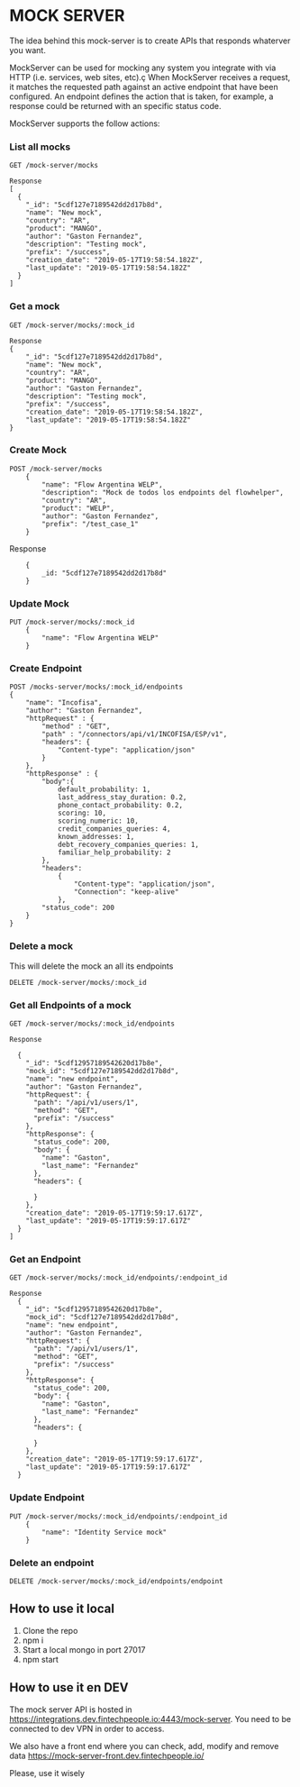 # MOCK SERVER

The idea behind this mock-server is to create APIs that responds whaterver you want.

MockServer can be used for mocking any system you integrate with via HTTP (i.e. services, web sites, etc).ç
When MockServer receives a request, it matches the requested path against an active endpoint that have been configured.
An endpoint defines the action that is taken, for example, a response could be returned with an specific status code.

MockServer supports the follow actions:


### List all mocks

````
GET /mock-server/mocks

Response
[
  {
    "_id": "5cdf127e7189542dd2d17b8d",
    "name": "New mock",
    "country": "AR",
    "product": "MANGO",
    "author": "Gaston Fernandez",
    "description": "Testing mock",
    "prefix": "/success",
    "creation_date": "2019-05-17T19:58:54.182Z",
    "last_update": "2019-05-17T19:58:54.182Z"
  }
]
````

### Get a mock

````
GET /mock-server/mocks/:mock_id

Response
{
	"_id": "5cdf127e7189542dd2d17b8d",
	"name": "New mock",
	"country": "AR",
	"product": "MANGO",
	"author": "Gaston Fernandez",
	"description": "Testing mock",
	"prefix": "/success",
	"creation_date": "2019-05-17T19:58:54.182Z",
	"last_update": "2019-05-17T19:58:54.182Z"
}
````

### Create Mock

````
POST /mock-server/mocks
    {
        "name": "Flow Argentina WELP",
        "description": "Mock de todos los endpoints del flowhelper",
        "country": "AR",
        "product": "WELP",
        "author": "Gaston Fernandez",
		"prefix": "/test_case_1"
    }
````

Response
````
	{
		_id: "5cdf127e7189542dd2d17b8d"
	}
````

### Update Mock

````
PUT /mock-server/mocks/:mock_id
    {
        "name": "Flow Argentina WELP"
    }
````

### Create Endpoint

````
POST /mocks-server/mocks/:mock_id/endpoints
{
	"name": "Incofisa",
	"author": "Gaston Fernandez",
	"httpRequest" : {
    	"method" : "GET",
    	"path" : "/connectors/api/v1/INCOFISA/ESP/v1",
    	"headers": {
			"Content-type": "application/json"
		}
	},
	"httpResponse" : {
		"body":{
			default_probability: 1,
			last_address_stay_duration: 0.2,
			phone_contact_probability: 0.2,
			scoring: 10,
			scoring_numeric: 10,
			credit_companies_queries: 4,
			known_addresses: 1,
			debt_recovery_companies_queries: 1,
			familiar_help_probability: 2
		},
		"headers": 
    		{
    			"Content-type": "application/json",
    			"Connection": "keep-alive"
    		},
		"status_code": 200
    }
}
````

### Delete a mock

This will delete the mock an all its endpoints 

````
DELETE /mock-server/mocks/:mock_id
````

### Get all Endpoints of a mock

````
GET /mock-server/mocks/:mock_id/endpoints

Response

  {
    "_id": "5cdf12957189542620d17b8e",
    "mock_id": "5cdf127e7189542dd2d17b8d",
    "name": "new endpoint",
    "author": "Gaston Fernandez",
    "httpRequest": {
      "path": "/api/v1/users/1",
      "method": "GET",
      "prefix": "/success"
    },
    "httpResponse": {
      "status_code": 200,
      "body": {
        "name": "Gaston",
        "last_name": "Fernandez"
      },
      "headers": {
        
      }
    },
    "creation_date": "2019-05-17T19:59:17.617Z",
    "last_update": "2019-05-17T19:59:17.617Z"
  }
]
````

### Get an Endpoint

````
GET /mock-server/mocks/:mock_id/endpoints/:endpoint_id

Response
  {
    "_id": "5cdf12957189542620d17b8e",
    "mock_id": "5cdf127e7189542dd2d17b8d",
    "name": "new endpoint",
    "author": "Gaston Fernandez",
    "httpRequest": {
      "path": "/api/v1/users/1",
      "method": "GET",
      "prefix": "/success"
    },
    "httpResponse": {
      "status_code": 200,
      "body": {
        "name": "Gaston",
        "last_name": "Fernandez"
      },
      "headers": {
        
      }
    },
    "creation_date": "2019-05-17T19:59:17.617Z",
    "last_update": "2019-05-17T19:59:17.617Z"
  }
````

### Update Endpoint
````
PUT /mock-server/mocks/:mock_id/endpoints/:endpoint_id
    {
        "name": "Identity Service mock"
    }
````

### Delete an endpoint

````
DELETE /mock-server/mocks/:mock_id/endpoints/endpoint
````

## How to use it local

1. Clone the repo
2. npm i
3. Start a local mongo in port 27017
4. npm start


## How to use it en DEV

The mock server API is hosted in https://integrations.dev.fintechpeople.io:4443/mock-server. 
You need to be connected to dev VPN in order to access.

We also have a front end where you can check, add, modify and remove data
https://mock-server-front.dev.fintechpeople.io/

Please, use it wisely